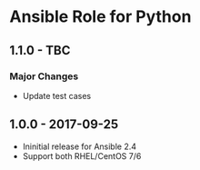 Ansible Role for Python
=======================

1.1.0 - TBC
-----------

### Major Changes

-   Update test cases

1.0.0 - 2017-09-25
------------------

-   Ininitial release for Ansible 2.4
-   Support both RHEL/CentOS 7/6

